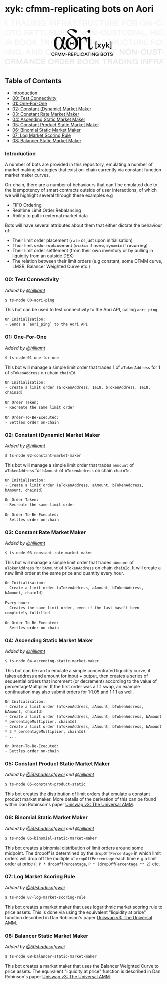 # xyk: cfmm-replicating bots on Aori

![.](assets/aori-xyk.svg)

## Table of Contents
- [Introduction](#introduction)
- [00: Test Connectivity](#00-test-connectivity)
- [01: One-For-One](#01-one-for-one)
- [02: Constant (Dynamic) Market Maker](#02-constant-dynamic-market-maker)
- [03: Constant Rate Market Maker](#03-constant-rate-market-maker)
- [04: Ascending Static Market Maker](#04-ascending-static-market-maker)
- [05: Constant Product Static Market Maker](#05-constant-product-static-market-maker)
- [06: Binomial Static Market Maker](#06-binomial-static-market-maker)
- [07: Log Market Scoring Rule](#07-log-market-scoring-rule)
- [08: Balancer Static Market Maker](#08-balancer-static-market-maker)


### Introduction

A number of bots are provided in this repository, emulating a number of market making strategies that exist on-chain currently via constant function market maker curves.

On-chain, there are a number of behaviours that can't be emulated due to the idempotency of smart contracts outside of user interactions, of which we will highlight several through these examples e.g
- FIFO Ordering
- Realtime Limit Order Rebalancing
- Ability to pull in external market data

Bots will have several attributes about them that either dictate the behaviour of:
- Their limit order placement (`rate` or just upon initialisation)
- Their limit order replacement (`static` if none, `dynamic` if recurring)
- Their limit order settlement (from their own inventory or by pulling in liquidity from an outside DEX)
- The relation between their limit orders (e.g constant, some CFMM curve, LMSR, Balancer Weighted Curve etc.)

### 00: Test Connectivity
_Added by [@hilliamt](https://github.com/hilliamt)_

```bash
$ ts-node 00-aori-ping
```

This bot can be used to test connectivity to the Aori API, calling `aori_ping`.

```
On Initialisation:
- Sends a `aori_ping` to the Aori API
```


### 01: One-For-One
_Added by [@hilliamt](https://github.com/hilliamt)_

```bash
$ ts-node 01-one-for-one
```

This bot will manage a simple limit order that trades 1 of `aTokenAddress` for 1 of `bTokenAddress` on chain `chainId`.

```
On Initialisation:
- Create a limit order (aTokenAddress, 1e18, bTokenAddress, 1e18, chainId)

On Order Taken:
- Recreate the same limit order

On Order-To-Be-Executed:
- Settles order on-chain
```

### 02: Constant (Dynamic) Market Maker
_Added by [@hilliamt](https://github.com/hilliamt)_

```bash
$ ts-node 02-constant-market-maker
```

This bot will manage a simple limit order that trades `aAmount` of `aTokenAddress` for `bAmount` of `bTokenAddress` on chain `chainId`.

```
On Initialisation:
- Create a limit order (aTokenAddress, aAmount, bTokenAddress, bAmount, chainId)

On Order Taken:
- Recreate the same limit order

On Order-To-Be-Executed:
- Settles order on-chain
```

### 03: Constant Rate Market Maker
_Added by [@hilliamt](https://github.com/hilliamt)_

```bash
$ ts-node 03-constant-rate-market-maker
```

This bot will manage a simple limit order that trades `aAmount` of `aTokenAddress` for `bAmount` of `bTokenAddress` on chain `chainId`. It will create a new limit order at the same price and quantity every hour.
```
On Initialisation:
- Create a limit order (aTokenAddress, aAmount, bTokenAddress, bAmount, chainId)

Every hour:
- Creates the same limit order, even if the last hasn't been completely fulfilled

On Order-To-Be-Executed:
- Settles order on-chain
```

### 04: Ascending Static Market Maker
_Added by [@hilliamt](https://github.com/hilliamt)_

```bash
$ ts-node 04-ascending-static-market-maker
```

This bot can be ran to emulate a simple concentrated liquidity curve; it takes address and amount for input + output, then creates a series of sequential orders that increment (or decrement) according to the value of percentageMultiplier. If the first order was a 1:1 swap, an example continuation may also submit orders for 1:1.05 and 1:1.1 as well.

```
On Initialisation:
- Create a limit order (aTokenAddress, aAmount, bTokenAddress, bAmount, chainId)
- Create a limit order (aTokenAddress, aAmount, bTokenAddress, bAmount * percentageMultiplier, chainId)
- Create a limit order (aTokenAddress, aAmount, bTokenAddress, bAmount * 2 * percentageMultiplier, chainId)
- ...

On Order-To-Be-Executed:
- Settles order on-chain
```

### 05: Constant Product Static Market Maker
_Added by [@50shadesofgwei](https://github.com/50shadesofgwei) and [@hilliamt](https://github.com/hilliamt)_

```bash
$ ts-node 05-constant-product-static
```

This bot creates the distribution of limit orders that emulate a constant product market maker. More details of the derivation of this can be found within Dan Robinson's paper [Uniswap v3: The Universal AMM](https://www.paradigm.xyz/2021/06/uniswap-v3-the-universal-amm).

### 06: Binomial Static Market Maker
_Added by [@50shadesofgwei](https://github.com/50shadesofgwei) and [@hilliamt](https://github.com/hilliamt)_

```bash
$ ts-node 06-binomial-static-market-maker
```

This bot creates a binomial distribution of limit orders around some midpoint. The dropoff is determined by the `dropOffPercentage` in which limit orders will drop off the multiple of `dropOffPercentage` each time e.g a limit order at price `P`, `P * dropOffPercentage`, `P * (dropOffPercentage ** 2)` etc.

### 07: Log Market Scoring Rule
_Added by [@50shadesofgwei](https://github.com/50shadesofgwei)_

```bash
$ ts-node 07-log-market-scoring-rule
```

This bot creates a market maker that uses logarithmic market scoring rule to price assets. This is done via using the equivalent "liquidity at price" function described in Dan Robinson's paper [Uniswap v3: The Universal AMM](https://www.paradigm.xyz/2021/06/uniswap-v3-the-universal-amm).

### 08: Balancer Static Market Maker
_Added by [@50shadesofgwei](https://github.com/50shadesofgwei)_

```bash
$ ts-node 08-balancer-static-market-maker
```

This bot creates a market maker that uses the Balancer Weighted Curve to price assets. The equivalent "liquidity at price" function is described in Dan Robinson's paper [Uniswap v3: The Universal AMM](https://www.paradigm.xyz/2021/06/uniswap-v3-the-universal-amm).